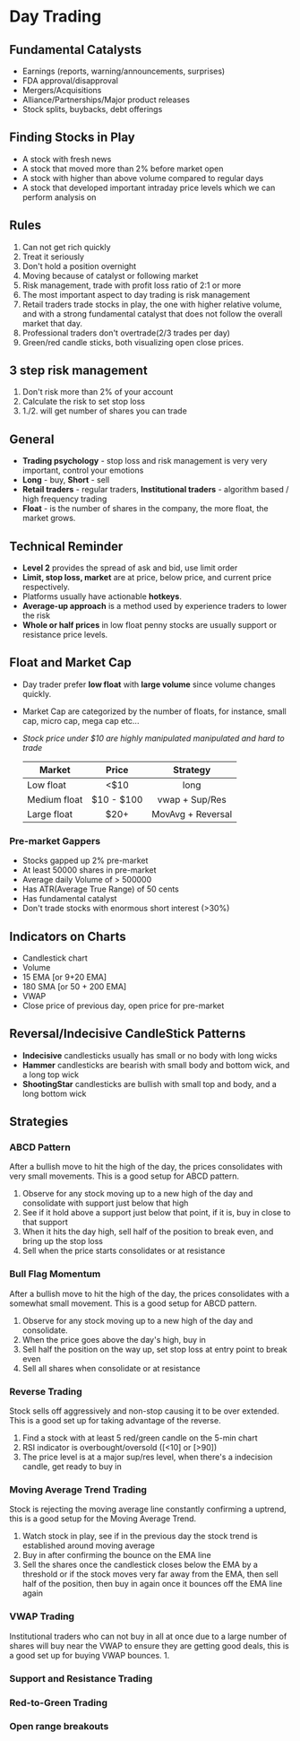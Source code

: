 

# Day Trading
## Fundamental Catalysts
- Earnings (reports, warning/announcements, surprises)
- FDA approval/disapproval
- Mergers/Acquisitions
- Alliance/Partnerships/Major product releases
- Stock splits, buybacks, debt offerings

## Finding Stocks in Play
- A stock with fresh news
- A stock that moved more than 2% before market open
- A stock with higher than above volume compared to regular days
- A stock that developed important intraday price levels which we can perform analysis on

## Rules
1. Can not get rich quickly
2. Treat it seriously
3. Don't hold a position overnight
4. Moving because of catalyst or following market
5. Risk management, trade with profit loss ratio of 2:1 or more
6. The most important aspect to day trading is risk management
7. Retail traders trade stocks in play, the one with higher relative volume,
	and with a strong fundamental catalyst that does not follow the overall market that day.
8. Professional traders don't overtrade(2/3 trades per day)
9. Green/red candle sticks, both visualizing open close prices.

## 3 step risk management
1. Don't risk more than 2% of your account
2. Calculate the risk to set stop loss
3. 1./2. will get number of shares you can trade

## General
- **Trading psychology** - stop loss and risk management is very very important, control your emotions
- **Long** - buy, **Short** - sell
- **Retail traders** - regular traders, **Institutional traders** - algorithm based / high frequency trading
- **Float** - is the number of shares in the company, the more float, the market grows.

## Technical Reminder
- **Level 2** provides the spread of ask and bid, use limit order
- **Limit, stop loss, market** are at price, below price, and current price respectively.
- Platforms usually have actionable **hotkeys**.
- **Average-up approach** is a method used by experience traders to lower the risk
- **Whole or half prices** in low float penny stocks are usually support or resistance price levels.

## Float and Market Cap
- Day trader prefer **low float** with **large volume** since volume changes quickly.
- Market Cap are categorized by the number of floats, for instance, small cap, micro cap, mega cap etc...
- *Stock price under $10 are highly manipulated manipulated and hard to trade*

    | Market | Price | Strategy |
    |-|:-:|:-:|
    | Low float | <$10 | long
    | Medium float | $10 - $100 | vwap + Sup/Res
    | Large float | $20+ | MovAvg + Reversal

### Pre-market Gappers
- Stocks gapped up 2% pre-market
- At least 50000 shares in pre-market
- Average daily Volume of > 500000
- Has ATR(Average True Range) of 50 cents
- Has fundamental catalyst
- Don't trade stocks with enormous short interest (>30%)

## Indicators on Charts
- Candlestick chart
- Volume
- 15 EMA [or 9+20 EMA]
- 180 SMA [or 50 + 200 EMA]
- VWAP
- Close price of previous day, open price for pre-market

## Reversal/Indecisive CandleStick Patterns
- **Indecisive** candlesticks usually has small or no body with long wicks
- **Hammer** candlesticks are bearish with small body and bottom wick, and a long top wick
- **ShootingStar** candlesticks are bullish with small top and body, and a long bottom wick

## Strategies
### ABCD Pattern
After a bullish move to hit the high of the day, the prices consolidates with very small movements. This is a good setup for ABCD pattern.
1. Observe for any stock moving up to a new high of the day and consolidate with support just below that high
2. See if it hold above a support just below that point, if it is, buy in close to that support
3. When it hits the day high, sell half of the position to break even, and bring up the stop loss
4. Sell when the price starts consolidates or at resistance

### Bull Flag Momentum
After a bullish move to hit the high of the day, the prices consolidates with a somewhat small movement. This is a good setup for ABCD pattern.
1. Observe for any stock moving up to a new high of the day and consolidate.
2. When the price goes above the day's high, buy in
3. Sell half the position on the way up, set stop loss at entry point to break even
4. Sell all shares when consolidate or at resistance

### Reverse Trading
Stock sells off aggressively and non-stop causing it to be over extended. This is a good set up for taking advantage of the reverse.
1. Find a stock with at least 5 red/green candle on the 5-min chart
2. RSI indicator is overbought/oversold ([<10] or [>90])
3. The price level is at a major sup/res level, when there's a indecision candle, get ready to buy in

### Moving Average Trend Trading
Stock is rejecting the moving average line constantly confirming a uptrend, this is a good setup for the Moving Average Trend.
1. Watch stock in play, see if in the previous day the stock trend is established around moving average
2. Buy in after confirming the bounce on the EMA line
3. Sell the shares once the candlestick closes below the EMA by a threshold or if the stock moves very far away from the EMA, then sell half of the position, then buy in again once it bounces off the EMA line again

### VWAP Trading
Institutional traders who can not buy in all at once due to a large number of shares will buy near the VWAP to ensure they are getting good deals, this is a good set up for buying VWAP bounces.
1. 
### Support and Resistance Trading
### Red-to-Green Trading
### Open range breakouts

